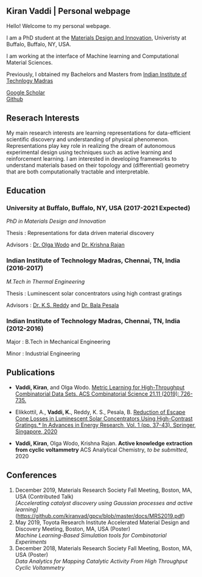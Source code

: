 ## Kiran Vaddi | Personal webpage 

Hello! Welcome to my personal webpage.

I am a PhD student at the [Materials Design and Innovation](http://engineering.buffalo.edu/materials-design-innovation.html), Univeristy at Buffalo, Buffalo, NY, USA. 

I am working at the interface of Machine learning and Computational Material Sciences. 

Previously, I obtained my Bachelors and Masters from [Indian Institute of Technlogy Madras](https://www.iitm.ac.in/)

[Google Scholar](https://scholar.google.com/citations?user=GbNEbEkAAAAJ&hl=en&oi=ao) \
[Github](https://github.com/kiranvad)


## Reserach Interests
My main research interests are learning representations for data-efficient scientific discovery and understanding of physical phenomenon. Representations play key role in realizing the dream of autonomous experimental design using techniques such as active learning and reinforcement learning. I am interested in developing frameworks to understand materials based on their topology and (differential) geometry that are both computationally tractable and interpretable.

## Education

### University at Buffalo, Buffalo, NY, USA (2017-2021 Expected)
_PhD in Materials Design and Innovation_

Thesis : Representations for data driven material discovery

Advisors : [Dr. Olga Wodo](http://www.owodo.org/}) and [Dr. Krishna Rajan](https://tinyurl.com/y68324n2)

### Indian Institute of Technology Madras, Chennai, TN, India (2016-2017)
_M.Tech in Thermal Engineering_

Thesis :  Luminescent solar concentrators using high contrast gratings 

Advisors : [Dr. K.S. Reddy](https://home.iitm.ac.in/ksreddy/) and [Dr. Bala Pesala](http://re.acsir.res.in/drbalapesala/biography/)

### Indian Institute of Technology Madras, Chennai, TN, India (2012-2016)
Major : B.Tech in Mechanical Engineering 

Minor : Industrial Engineering 
 
## Publications

* **Vaddi, Kiran**, and Olga Wodo. [Metric Learning for High-Throughput Combinatorial Data Sets. ACS Combinatorial Science 21.11 (2019): 726-735.](https://pubs.acs.org/doi/abs/10.1021/acscombsci.9b00086)

* Elikkottil, A., **Vaddi, K.**, Reddy, K. S., Pesala, B. [Reduction of Escape Cone Losses in Luminescent Solar Concentrators Using High-Contrast Gratings.* In Advances in Energy Research, Vol. 1 (pp. 37-43). Springer, Singapore, 2020](https://link.springer.com/chapter/10.1007/978-981-15-2666-4_5)

* **Vaddi, Kiran**, Olga Wodo, Krishna Rajan. **Active knowledge extraction from cyclic voltammetry** ACS Analytical Chemistry, _to be submitted_, 2020
 

## Conferences
1. December 2019, Materials Research Society Fall Meeting, Boston, MA, USA (Contributed Talk) \
*[Accelerating catalyst discovery using Gaussian processes and active learning]*(https://github.com/kiranvad/gpcv/blob/master/docs/MRS2019.pdf) 
2. May 2019, Toyota Research Institute Accelerated Material Design and Discovery Meeting, Boston, MA, USA (Poster) \
*Machine Learning-Based Simulation tools for Combinatorial Experiments*
3. December 2018, Materials Research Society Fall Meeting, Boston, MA, USA (Poster) \
*Data Analytics for Mapping Catalytic Activity From High Throughput Cyclic Voltammetry*
    

